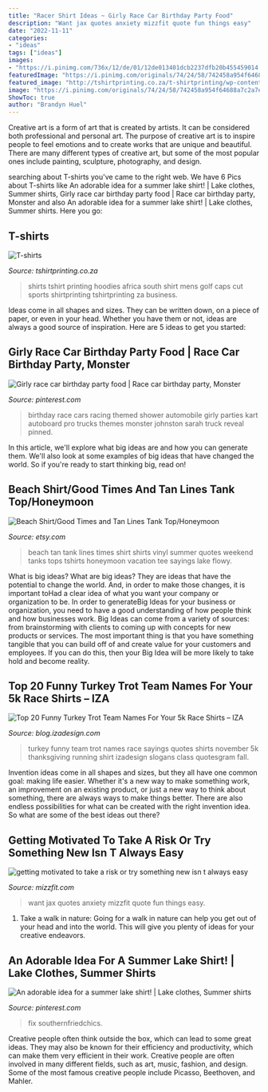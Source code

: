 ```yaml
---
title: "Racer Shirt Ideas ~ Girly Race Car Birthday Party Food"
description: "Want jax quotes anxiety mizzfit quote fun things easy"
date: "2022-11-11"
categories:
- "ideas"
tags: ["ideas"]
images:
- "https://i.pinimg.com/736x/12/de/01/12de013401dcb2237dfb20b455459014.jpg"
featuredImage: "https://i.pinimg.com/originals/74/24/58/742458a954f64688a7c2a7e34a6f4917.jpg"
featured_image: "http://tshirtprinting.co.za/t-shirtprinting/wp-content/uploads/2013/11/your-design-here-tshirt-printing-south-africa.jpg"
image: "https://i.pinimg.com/originals/74/24/58/742458a954f64688a7c2a7e34a6f4917.jpg"
ShowToc: true
author: "Brandyn Huel"
---
```



Creative art is a form of art that is created by artists. It can be considered both professional and personal art. The purpose of creative art is to inspire people to feel emotions and to create works that are unique and beautiful. There are many different types of creative art, but some of the most popular ones include painting, sculpture, photography, and design.

	

		
searching about T-shirts you've came to the right web. We have 6 Pics about T-shirts like An adorable idea for a summer lake shirt! | Lake clothes, Summer shirts, Girly race car birthday party food | Race car birthday party, Monster and also An adorable idea for a summer lake shirt! | Lake clothes, Summer shirts. Here you go:
		
    
## T-shirts

<img loading=lazy src="http://tshirtprinting.co.za/t-shirtprinting/wp-content/uploads/2013/11/your-design-here-tshirt-printing-south-africa.jpg" onerror="this.onerror=null;this.src='https://tse2.mm.bing.net/th?id=OIP.izyKCDLOY6NYpFn69ArnTwHaFn&amp;pid=15.1';" alt="T-shirts">

_Source: tshirtprinting.co.za_

>shirts tshirt printing hoodies africa south shirt mens golf caps cut sports shirtprinting tshirtprinting za business. 

	

Ideas come in all shapes and sizes. They can be written down, on a piece of paper, or even in your head. Whether you have them or not, ideas are always a good source of inspiration. Here are 5 ideas to get you started: 

    
## Girly Race Car Birthday Party Food | Race Car Birthday Party, Monster

<img loading=lazy src="https://i.pinimg.com/originals/74/24/58/742458a954f64688a7c2a7e34a6f4917.jpg" onerror="this.onerror=null;this.src='https://tse1.mm.bing.net/th?id=OIP.42wrc-OakOvmCxK5YMfKmgHaHa&amp;pid=15.1';" alt="Girly race car birthday party food | Race car birthday party, Monster">

_Source: pinterest.com_

>birthday race cars racing themed shower automobile girly parties kart autoboard pro trucks themes monster johnston sarah truck reveal pinned. 

	

In this article, we'll explore what big ideas are and how you can generate them. We'll also look at some examples of big ideas that have changed the world. So if you're ready to start thinking big, read on!

    
## Beach Shirt/Good Times And Tan Lines Tank Top/Honeymoon

<img loading=lazy src="https://img0.etsystatic.com/103/0/6710374/il_fullxfull.970990244_86s4.jpg" onerror="this.onerror=null;this.src='https://tse1.mm.bing.net/th?id=OIP.3f4igShYroShJzFyxww-xAHaLH&amp;pid=15.1';" alt="Beach Shirt/Good Times and Tan Lines Tank Top/Honeymoon">

_Source: etsy.com_

>beach tan tank lines times shirt shirts vinyl summer quotes weekend tanks tops tshirts honeymoon vacation tee sayings lake flowy. 

	

What is big ideas?
What are big ideas? They are ideas that have the potential to change the world. And, in order to make those changes, it is important toHad a clear idea of what you want your company or organization to be.  In order to generateBig Ideas for your business or organization, you need to have a good understanding of how people think and how businesses work. Big Ideas can come from a variety of sources: from brainstorming with clients to coming up with concepts for new products or services.
The most important thing is that you have something tangible that you can build off of and create value for your customers and employees. If you can do this, then your Big Idea will be more likely to take hold and become reality.

    
## Top 20 Funny Turkey Trot Team Names For Your 5k Race Shirts – IZA

<img loading=lazy src="http://blog.izadesign.com/wp-content/uploads/2014/11/funny-turkey-trot-team-names1.jpg" onerror="this.onerror=null;this.src='https://tse3.mm.bing.net/th?id=OIP.7nBqSnr_lrWU4XXm43IqXAHaEk&amp;pid=15.1';" alt="Top 20 Funny Turkey Trot Team Names For Your 5k Race Shirts – IZA">

_Source: blog.izadesign.com_

>turkey funny team trot names race sayings quotes shirts november 5k thanksgiving running shirt izadesign slogans class quotesgram fall. 

	

Invention ideas come in all shapes and sizes, but they all have one common goal: making life easier. Whether it's a new way to make something work, an improvement on an existing product, or just a new way to think about something, there are always ways to make things better. There are also endless possibilities for what can be created with the right invention idea. So what are some of the best ideas out there?

    
## Getting Motivated To Take A Risk Or Try Something New Isn T Always Easy

<img loading=lazy src="http://www.mizzfit.com/Public/Files/post/no_fear_anxiety_fitness_tips_from_bianca_jade_mizzfit_595dd0afde.jpg" onerror="this.onerror=null;this.src='https://tse4.mm.bing.net/th?id=OIP.X_gmTxxncVANuW-b8vp6fAHaFz&amp;pid=15.1';" alt="getting motivated to take a risk or try something new isn t always easy">

_Source: mizzfit.com_

>want jax quotes anxiety mizzfit quote fun things easy. 

	

1) Take a walk in nature: Going for a walk in nature can help you get out of your head and into the world. This will give you plenty of ideas for your creative endeavors.

    
## An Adorable Idea For A Summer Lake Shirt! | Lake Clothes, Summer Shirts

<img loading=lazy src="https://i.pinimg.com/736x/12/de/01/12de013401dcb2237dfb20b455459014.jpg" onerror="this.onerror=null;this.src='https://tse1.mm.bing.net/th?id=OIP.zArieSUoonFDdHCnXD_8NgHaLL&amp;pid=15.1';" alt="An adorable idea for a summer lake shirt! | Lake clothes, Summer shirts">

_Source: pinterest.com_

>fix southernfriedchics. 

	

Creative people often think outside the box, which can lead to some great ideas. They may also be known for their efficiency and productivity, which can make them very efficient in their work. Creative people are often involved in many different fields, such as art, music, fashion, and design. Some of the most famous creative people include Picasso, Beethoven, and Mahler.

